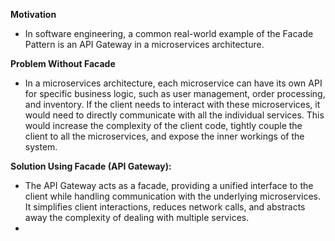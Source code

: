 **Motivation**
- In software engineering, a common real-world example of the Facade Pattern is an API Gateway in a microservices architecture.

**Problem Without Facade**
- In a microservices architecture, each microservice can have its own API for specific business logic, such as user management, order processing, and inventory. If the client needs to interact with these microservices, it would need to directly communicate with all the individual services. This would increase the complexity of the client code, tightly couple the client to all the microservices, and expose the inner workings of the system.

**Solution Using Facade (API Gateway):**

- The API Gateway acts as a facade, providing a unified interface to the client while handling communication with the underlying microservices. It simplifies client interactions, reduces network calls, and abstracts away the complexity of dealing with multiple services. 
- 